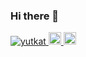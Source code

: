 ### Hi there 👋

<p align="left">
  <a href="https://github.com/yutkat/yutkat/">
    <img src="https://komarev.com/ghpvc/?username=yutkat" alt="yutkat" />
  </a>
  <a href="http://twitter.com/347841">
    <img height="20" src="https://img.shields.io/twitter/follow/347841?label=Twitter&logo=twitter&style=flat" />
  </a>
  <a href="https://github.com/r1-pQ">
    <img height="20" src="https://img.shields.io/github/followers/r1-pQlabel=follow&logo=github&style=flat" />
  </a>
</p>


<!--
**r1-pQ/r1-pQ** is a ✨ _special_ ✨ repository because its `README.md` (this file) appears on your GitHub profile.

Here are some ideas to get you started:

- 🔭 I’m currently working on ...
- 🌱 I’m currently learning ...
- 👯 I’m looking to collaborate on ...
- 🤔 I’m looking for help with ...
- 💬 Ask me about ...
- 📫 How to reach me: ...
- 😄 Pronouns: ...
- ⚡ Fun fact: ...
-->
